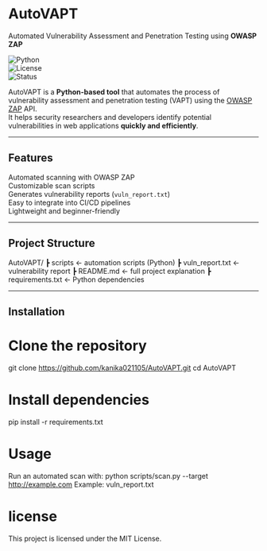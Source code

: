 # AutoVAPT  
Automated Vulnerability Assessment and Penetration Testing using **OWASP ZAP**  

![Python](https://img.shields.io/badge/Python-3.8+-blue.svg)  
![License](https://img.shields.io/badge/License-MIT-green.svg)  
![Status](https://img.shields.io/badge/Status-Active-success.svg)  

AutoVAPT is a **Python-based tool** that automates the process of vulnerability assessment and penetration testing (VAPT) using the [OWASP ZAP](https://www.zaproxy.org/) API.  
It helps security researchers and developers identify potential vulnerabilities in web applications **quickly and efficiently**.  

---

##  Features
 Automated scanning with OWASP ZAP    
 Customizable scan scripts  
 Generates vulnerability reports (`vuln_report.txt`)  
 Easy to integrate into CI/CD pipelines  
 Lightweight and beginner-friendly  

---

##  Project Structure
AutoVAPT/
┣ scripts ← automation scripts (Python)
┣ vuln_report.txt ← vulnerability report
┣ README.md ← full project explanation
┣ requirements.txt ← Python dependencies

---

##  Installation

# Clone the repository
git clone https://github.com/kanika021105/AutoVAPT.git
cd AutoVAPT

# Install dependencies
pip install -r requirements.txt
# Usage
Run an automated scan with:
python scripts/scan.py --target http://example.com
Example: vuln_report.txt

# license
This project is licensed under the MIT License.

